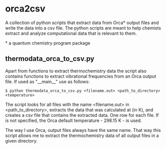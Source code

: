 # orca2csv
A collection of python scripts that extract data from Orca* output files and write the data into a csv file. The python scripts are meant to help chemists extract and analyze computational data that is relevant to them.

\* a quantum chemistry program package

## thermodata_orca_to_csv.py
Apart from functions to extract thermochemistry data the script also contains functions to extract vibrational frequencies from an Orca output file. If used as "\_\_main\_\_" use as follows:

    $ python thermodata_orca_to_csv.py <filename.out> <path_to_directory> <temperature>

The script looks for all files with the name <filename.out> in <path_to_directory>, extracts the data that was calculated at <temperature> (in K), and creates a csv file that contains the extracted data. One row for each file. If <temperature> is not specified, the Orca default temperature - 298.15 K - is used.

The way I use Orca, output files always have the same name. That way this script allows me to extract the thermochemistry data of all output files in a given directory.
